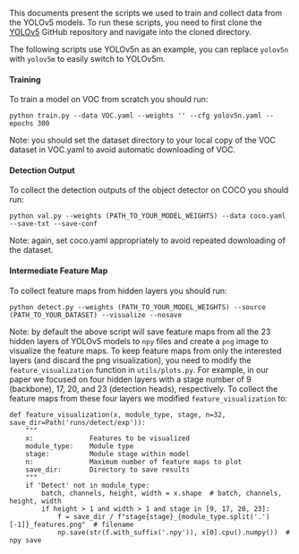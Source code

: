 This documents present the scripts we used to train and collect data from the YOLOv5 models. To run these scripts, you need to first clone the [YOLOv5](https://github.com/ultralytics/yolov5) GitHub repository and navigate into the cloned directory.

The following scripts use YOLOv5n as an example, you can replace `yolov5n` with `yolov5m` to easily switch to YOLOv5m.

#### Training

To train a model on VOC from scratch you should run:
``` shell
python train.py --data VOC.yaml --weights '' --cfg yolov5n.yaml --epochs 300
```
Note: you should set the dataset directory to your local copy of the VOC dataset in VOC.yaml to avoid automatic downloading of VOC.

#### Detection Output

To collect the detection outputs of the object detector on COCO you should run:
```shell
python val.py --weights (PATH_TO_YOUR_MODEL_WEIGHTS) --data coco.yaml --save-txt --save-conf
```
Note: again, set coco.yaml appropriately to avoid repeated downloading of the dataset.

#### Intermediate Feature Map
To collect feature maps from hidden layers you should run:
```shell
python detect.py --weights (PATH_TO_YOUR_MODEL_WEIGHTS) --source (PATH_TO_YOUR_DATASET) --visualize --nosave
```
Note: by default the above script will save feature maps from all the 23 hidden layers of YOLOv5 models to `npy` files and create a `png` image to visualize the feature maps. To keep feature maps from only the interested layers (and discard the png visualization), you need to modify the `feature_visualization` function in `utils/plots.py`. For example, in our paper we focused on four hidden layers with a stage number of 9 (backbone), 17, 20, and 23 (detection heads), respectively. To collect the feature maps from these four layers we modified `feature_visualization` to:

```shell
def feature_visualization(x, module_type, stage, n=32, save_dir=Path('runs/detect/exp')):
    """
    x:              Features to be visualized
    module_type:    Module type
    stage:          Module stage within model
    n:              Maximum number of feature maps to plot
    save_dir:       Directory to save results
    """
    if 'Detect' not in module_type:
        batch, channels, height, width = x.shape  # batch, channels, height, width
        if height > 1 and width > 1 and stage in [9, 17, 20, 23]:
            f = save_dir / f"stage{stage}_{module_type.split('.')[-1]}_features.png"  # filename
            np.save(str(f.with_suffix('.npy')), x[0].cpu().numpy())  # npy save
```
